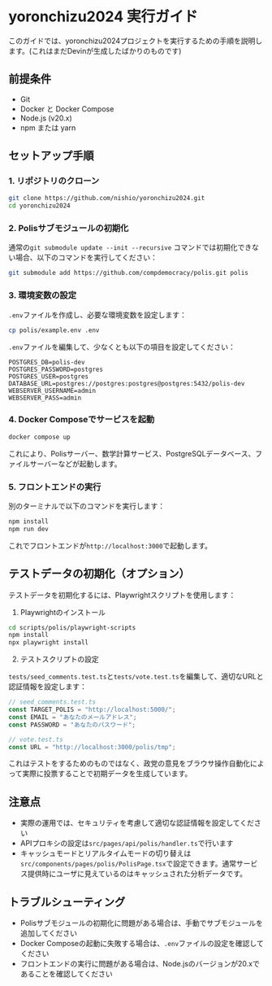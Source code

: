 # yoronchizu2024 実行ガイド

このガイドでは、yoronchizu2024プロジェクトを実行するための手順を説明します。(これはまだDevinが生成したばかりのものです)

## 前提条件

- Git
- Docker と Docker Compose
- Node.js (v20.x)
- npm または yarn

## セットアップ手順

### 1. リポジトリのクローン

```bash
git clone https://github.com/nishio/yoronchizu2024.git
cd yoronchizu2024
```

### 2. Polisサブモジュールの初期化

通常の`git submodule update --init --recursive` コマンドでは初期化できない場合、以下のコマンドを実行してください：

```bash
git submodule add https://github.com/compdemocracy/polis.git polis
```

### 3. 環境変数の設定

`.env`ファイルを作成し、必要な環境変数を設定します：

```bash
cp polis/example.env .env
```

`.env`ファイルを編集して、少なくとも以下の項目を設定してください：

```
POSTGRES_DB=polis-dev
POSTGRES_PASSWORD=postgres
POSTGRES_USER=postgres
DATABASE_URL=postgres://postgres:postgres@postgres:5432/polis-dev
WEBSERVER_USERNAME=admin
WEBSERVER_PASS=admin
```

### 4. Docker Composeでサービスを起動

```bash
docker compose up
```

これにより、Polisサーバー、数学計算サービス、PostgreSQLデータベース、ファイルサーバーなどが起動します。

### 5. フロントエンドの実行

別のターミナルで以下のコマンドを実行します：

```bash
npm install
npm run dev
```

これでフロントエンドが`http://localhost:3000`で起動します。

## テストデータの初期化（オプション）

テストデータを初期化するには、Playwrightスクリプトを使用します：

1. Playwrightのインストール

```bash
cd scripts/polis/playwright-scripts
npm install
npx playwright install
```

2. テストスクリプトの設定

`tests/seed_comments.test.ts`と`tests/vote.test.ts`を編集して、適切なURLと認証情報を設定します：

```typescript
// seed_comments.test.ts
const TARGET_POLIS = "http://localhost:5000/";
const EMAIL = "あなたのメールアドレス";
const PASSWORD = "あなたのパスワード";
```

```typescript
// vote.test.ts
const URL = "http://localhost:3000/polis/tmp";
```

これはテストをするためのものではなく、政党の意見をブラウサ操作自動化によって実際に投票することで初期データを生成しています。

## 注意点

- 実際の運用では、セキュリティを考慮して適切な認証情報を設定してください
- APIプロキシの設定は`src/pages/api/polis/handler.ts`で行います
- キャッシュモードとリアルタイムモードの切り替えは`src/components/pages/polis/PolisPage.tsx`で設定できます。通常サービス提供時にユーザに見えているのはキャッシュされた分析データです。

## トラブルシューティング

- Polisサブモジュールの初期化に問題がある場合は、手動でサブモジュールを追加してください
- Docker Composeの起動に失敗する場合は、`.env`ファイルの設定を確認してください
- フロントエンドの実行に問題がある場合は、Node.jsのバージョンが20.xであることを確認してください
